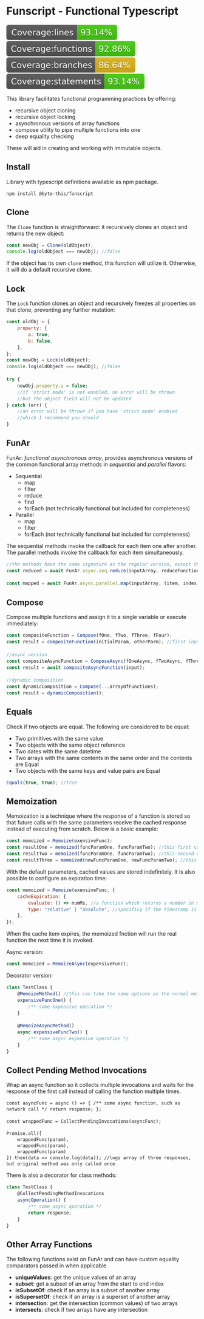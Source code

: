 # Funscript - Functional Typescript

![Coverage lines](./coverage/badge-lines.svg)
![Coverage functions](./coverage/badge-functions.svg)
![Coverage branches](./coverage/badge-branches.svg)
![Coverage statements](./coverage/badge-statements.svg)

This library facilitates functional programming practices by offering:

-   recursive object cloning
-   recursive object locking
-   asynchronous versions of array functions
-   compose utility to pipe multiple functions into one
-   deep equality checking

These will aid in creating and working with immutable objects.

## Install

Library with typescript definitions available as npm package.

```
npm install @byte-this/funscript
```

## Clone

The `Clone` function is straightforward: it recursively clones an object and returns the new object:

```javascript
const newObj = Clone(oldObject);
console.log(oldObject === newObj); //false
```

If the object has its own `clone` method, this function will utilize it. Otherwise, it will do a default recursive clone.

## Lock

The `Lock` function clones an object and recursively freezes all properties on that clone, preventing any further mutation:

```javascript
const oldObj = {
    property: {
        a: true,
        b: false,
    },
};
const newObj = Lock(oldObject);
console.log(oldObject === newObj); //fales

try {
    newObj.property.a = false;
    //if 'strict mode' is not enabled, no error will be thrown
    //but the object field will not be updated
} catch (err) {
    //an error will be thrown if you have 'strict mode' enabled
    //which I recommend you should
}
```

## FunAr

FunAr: _functional asynchronous array_, provides asynchronous versions of the common functional array methods in _sequential_ and _parallel_ flavors:

-   Sequential
    -   map
    -   filter
    -   reduce
    -   find
    -   forEach (not technically functional but included for completeness)
-   Parallel
    -   map
    -   filter
    -   forEach (not technically functional but included for completeness)

The sequential methods invoke the callback for each item one after another. The parallel methods invoke the callback for each item simultaneously.

```javascript
//the methods have the same signature as the regular version, except the input array is added as the first argument
const reduced = await FunAr.async.seq.reduce(inputArray, reduceFunction, initialValue);

const mapped = await FunAr.async.parallel.map(inputArray, (item, index) => /*..async*/ return mapped);

```

## Compose

Compose multiple functions and assign it to a single variable or execute immediately:

```javascript
const compositeFunction = Compose(fOne, fTwo, fThree, fFour);
const result = compositeFunction(initialParam, otherParm); //first input function can accept more than one parameter

//async version
const compositeAsyncFunction = ComposeAsync(fOneAsync, fTwoAsync, fThreeAsync);
const result = await compositeAsyncFunction(input);

//dynamic composition
const dynamicComposition = Compose(...arrayOfFunctions);
const result = dynamicComposition();
```

## Equals

Check if two objects are equal. The following are considered to be equal:

-   Two primitives with the same value
-   Two objects with the same object reference
-   Two dates with the same datetime
-   Two arrays with the same contents in the same order and the contents are Equal
-   Two objects with the same keys and value pairs are Equal

```javascript
Equals(true, true); //true
```

## Memoization

Memoization is a technique where the response of a function is stored so that future calls with the same parameters receive the cached response instead of executing from scratch. Below is a basic example:

```javascript
const memoized = Memoize(exensiveFunc);
const resultOne = memoized(funcParamOne, funcParamTwo); //this first call runs the expensiveFunc
const resultTwo = memoized(funcParamOne, funcParamTwo); //this second call does not run expensiveFunc, it returns the result from the first execution
const resultThree = memoized(newFuncParamOne, newFuncParamTwo); //this runs expensiveFunc again because the arguments are different than the first call
```

With the default parameters, cached values are stored indefinitely. It is also possible to configure an expiration time:

```javascript
const memoized = Memoize(exensiveFunc, {
    cacheExpiration: {
        evaluate: () => numMs, //a function which returns a number in milliseconds
        type: "relative" | "absolute", //specificy if the timestamp is relative to now or absolute
    },
});
```

When the cache item expires, the memoized fnction will run the real function the next time it is invoked.

Async version:

```javascript
const memoized = MemoizeAsync(expensiveFunc);
```

Decorator version:

```javascript
class TestClass {
    @MemoizeMethod() //this can take the same options as the normal method call
    expensiveFuncOne() {
        /** some expensive operation */
    }

    @MemoizeAsyncMethod()
    async expensiveFuncTwo() {
        /** some async expensive operation */
    }
}
```

## Collect Pending Method Invocations

Wrap an async function so it collects multiple invocations and waits for the response of the first call instead of calling the function multiple times.

```javacript
const asyncFunc = async () => { /** some async function, such as network call */ return response; };

const wrappedFunc = CollectPendingInvocations(asyncFunc);

Promise.all([
    wrappedFunc(param),
    wrappedFunc(param),
    wrappedFunc(param)
]).then(data => console.log(data)); //logs array of three responses, but original method was only called once
```

There is also a decorator for class methods:

```javascript
class TestClass {
    @CollectPendingMethodInvocations
    asyncOperation() {
        /** some async operation */
        return response;
    }
}
```

## Other Array Functions

The following functions exist on FunAr and can have custom equality comparators passed in when applicable

-   **uniqueValues**: get the unique values of an array
-   **subset**: get a subset of an array from the start to end index
-   **isSubsetOf**: check if an array is a subset of another array
-   **isSupersetOf**: check if an array is a superset of another array
-   **intersection**: get the intersection (common values) of two arrays
-   **intersects**: check if two arrays have any intersection
